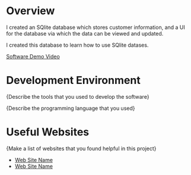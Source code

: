 # Overview

I created an SQlite database which stores customer information, and a UI for the database via which the data can be viewed and updated.

I created this database to learn how to use SQlite datases.

[Software Demo Video](http://youtube.link.goes.here)

# Development Environment

{Describe the tools that you used to develop the software}

{Describe the programming language that you used}

# Useful Websites

{Make a list of websites that you found helpful in this project}
* [Web Site Name](http://url.link.goes.here)
* [Web Site Name](http://url.link.goes.here)